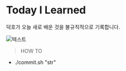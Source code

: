# Today I Learned

덕호가 오늘 새로 배운 것을 불규칙적으로 기록합니다. 

![텍스트](https://i.imgur.com/sRzoLoa.jpg)

> HOW TO
- ./commit.sh "str"
